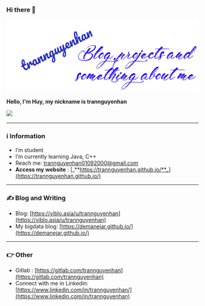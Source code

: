 ### Hi there 👋
[![Header](https://raw.githubusercontent.com/trannguyenhan/trannguyenhan/main/Untitled%20Design.png "Header")](https://some-url.dev/)

**Hello, I'm Huy, my nickname is trannguyenhan**

![](https://komarev.com/ghpvc/?username=your-github-username&style=flat-square)

--- 
### ℹ️ Information
- I’m student
- I’m currently learning Java, C++
- Reach me: [trannguyenhan01092000@gmail.com](trannguyenhan01092000@gmail.com)
- **Access my website** : [_**https://trannguyenhan.github.io/**_](https://trannguyenhan.github.io/)

--- 
### ✍️ Blog and Writing

- Blog: [https://viblo.asia/u/trannguyenhan](https://viblo.asia/u/trannguyenhan)
- My bigdata blog: [https://demanejar.github.io/](https://demanejar.github.io/)

--- 
### 👉 Other
- Gitlab : [https://gitlab.com/trannguyenhan](https://gitlab.com/trannguyenhan)
- Connect with me in Linkedin: [https://www.linkedin.com/in/trannguyenhan/](https://www.linkedin.com/in/trannguyenhan)
